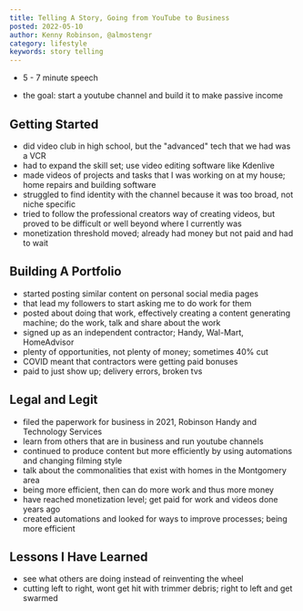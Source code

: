 ```yaml
---
title: Telling A Story, Going from YouTube to Business
posted: 2022-05-10
author: Kenny Robinson, @almostengr
category: lifestyle
keywords: story telling
---
```


* 5 - 7 minute speech

* the goal: start a youtube channel and build it to make passive income

## Getting Started

* did video club in high school, but the "advanced" tech that we had was a VCR
* had to expand the skill set; use video editing software like Kdenlive
* made videos of projects and tasks that I was working on at my house; home repairs and building software
* struggled to find identity with the channel because it was too broad, not niche specific
* tried to follow the professional creators way of creating videos, but proved to be difficult or well beyond where I currently was
* monetization threshold moved; already had money but not paid and had to wait

## Building A Portfolio

* started posting similar content on personal social media pages
* that lead my followers to start asking me to do work for them
* posted about doing that work, effectively creating a content generating machine; do the work, talk and share about the work
* signed up as an independent contractor; Handy, Wal-Mart, HomeAdvisor
* plenty of opportunities, not plenty of money; sometimes 40% cut
* COVID meant that contractors were getting paid bonuses
* paid to just show up; delivery errors, broken tvs

## Legal and Legit

* filed the paperwork for business in 2021, Robinson Handy and Technology Services
* learn from others that are in business and run youtube channels
* continued to produce content but more efficiently by using automations and changing filming style
* talk about the commonalities that exist with homes in the Montgomery area
* being more efficient, then can do more work and thus more money 
* have reached monetization level; get paid for work and videos done years ago
* created automations and looked for ways to improve processes; being more efficient 

## Lessons I Have Learned

* see what others are doing instead of reinventing the wheel
* cutting left to right, wont get hit with trimmer debris; right to left and get swarmed
